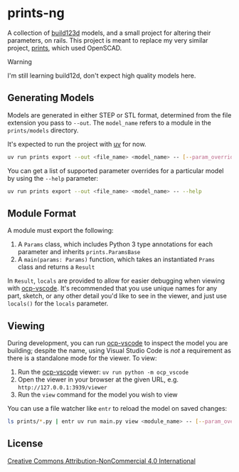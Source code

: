# prints-ng

A collection of [build123d][] models, and a small project for altering their
parameters, on rails. This project is meant to replace my very similar project,
[prints][], which used OpenSCAD.

[build123d]: https://github.com/gumyr/build123d
[prints]: https://github.com/fardog/prints

> [!WARNING]
> I'm still learning build12d, don't expect high quality models here.

## Generating Models

Models are generated in either STEP or STL format, determined from the file
extension you pass to `--out`. The `model_name` refers to a module in the
`prints/models` directory.

It's expected to run the project with [uv][] for now.

[uv]: https://docs.astral.sh/uv/

```bash
uv run prints export --out <file_name> <model_name> -- [--param_override=value]
```

You can get a list of supported parameter overrides for a particular model by
using the `--help` parameter:

```bash
uv run prints export --out <file_name> <model_name> -- --help
```

## Module Format

A module must export the following:

1. A `Params` class, which includes Python 3 type annotations for each parameter
   and inherits `prints.ParamsBase`
1. A `main(params: Params)` function, which takes an instantiated `Prams` class
   and returns a `Result`

In `Result`, `locals` are provided to allow for easier debugging when viewing
with [ocp-vscode][]. It's recommended that you use unique names for any part,
sketch, or any other detail you'd like to see in the viewer, and just use
`locals()` for the `locals` parameter.

[ocp-vscode]: https://github.com/bernhard-42/vscode-ocp-cad-viewer

## Viewing

During development, you can run [ocp-vscode][] to inspect the model you are
building; despite the name, using Visual Studio Code is _not_ a requirement as
there is a standalone mode for the viewer. To view:

1. Run the [ocp-vscode][] viewer: `uv run python -m ocp_vscode`
1. Open the viewer in your browser at the given URL, e.g.
   `http://127.0.0.1:3939/viewer`
1. Run the `view` command for the model you wish to view

You can use a file watcher like `entr` to reload the model on saved changes:

```bash
ls prints/*.py | entr uv run main.py view <module_name> -- [--param_override=value]
```

## License

[Creative Commons Attribution-NonCommercial 4.0 International][cc]

[cc]: https://creativecommons.org/licenses/by-nc/4.0/
